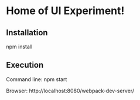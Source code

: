# Home of UI Experiment!

## Installation

npm install

## Execution

Command line:  npm start

Browser:       http://localhost:8080/webpack-dev-server/

